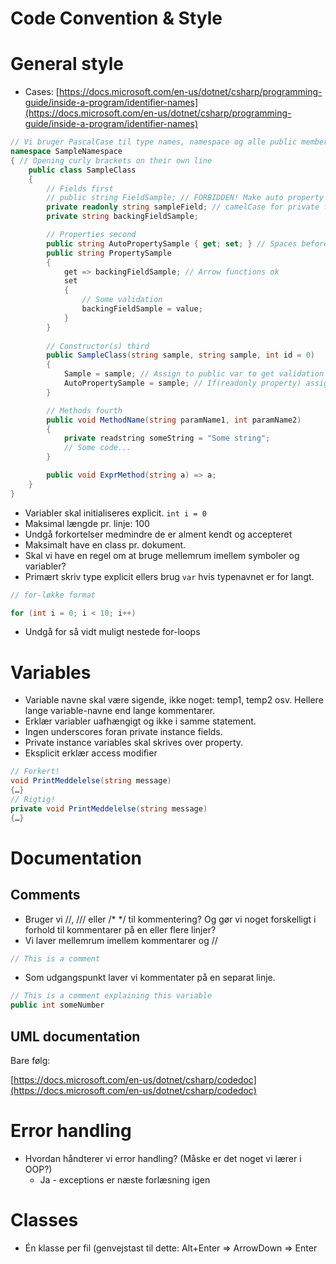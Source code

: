# Code Convention & Style

# General style

- Cases: [https://docs.microsoft.com/en-us/dotnet/csharp/programming-guide/inside-a-program/identifier-names](https://docs.microsoft.com/en-us/dotnet/csharp/programming-guide/inside-a-program/identifier-names)

```csharp
// Vi bruger PascalCase til type names, namespace og alle public members
namespace SampleNamespace 
{ // Opening curly brackets on their own line 
	public class SampleClass
	{
		// Fields first
		// public string FieldSample; // FORBIDDEN! Make auto property instead
		private readonly string sampleField; // camelCase for private fields
		private string backingFieldSample;

		// Properties second
		public string AutoPropertySample { get; set; } // Spaces before/after curly braces
		public string PropertySample 
		{
			get => backingFieldSample; // Arrow functions ok
			set
			{
				// Some validation
				backingFieldSample = value;
			}
		}
		
		// Constructor(s) third
		public SampleClass(string sample, string sample, int id = 0) 
		{
			Sample = sample; // Assign to public var to get validation
			AutoPropertySample = sample; // If(readonly property) assignment to private var is ok
		}

		// Methods fourth
		public void MethodName(string paramName1, int paramName2)
		{
			private readstring someString = "Some string";
			// Some code...
		}

		public void ExprMethod(string a) => a;
	}
}

```

- Variabler skal initialiseres explicit. `int i = 0`
- Maksimal længde pr. linje: 100
- Undgå forkortelser medmindre de er alment kendt og accepteret
- Maksimalt have en class pr. dokument.
- Skal vi have en regel om at bruge mellemrum imellem symboler og variabler?
- Primært skriv type explicit ellers brug `var` hvis typenavnet er for langt.

```csharp
// for-løkke format

for (int i = 0; i < 10; i++)
```

- Undgå for så vidt muligt nestede for-loops

# Variables

- Variable navne skal være sigende, ikke noget: temp1, temp2 osv. Hellere lange variable-navne end lange kommentarer.
- Erklær variabler uafhængigt og ikke i samme statement.
- Ingen underscores foran private instance fields.
- Private instance variables skal skrives over property.
- Eksplicit erklær access modifier

```csharp
// Forkert!
void PrintMeddelelse(string message)
{…}
// Rigtig!
private void PrintMeddelelse(string message)
{…}
```

# Documentation

## Comments

- Bruger vi //, /// eller /*  */ til kommentering? Og gør vi noget forskelligt i forhold til kommentarer på en eller flere linjer?
- Vi laver mellemrum imellem kommentarer og //

```csharp
// This is a comment
```

- Som udgangspunkt laver vi kommentater på en separat linje.

```csharp
// This is a comment explaining this variable
public int someNumber 
```

## UML documentation

Bare følg:

[https://docs.microsoft.com/en-us/dotnet/csharp/codedoc](https://docs.microsoft.com/en-us/dotnet/csharp/codedoc)

# Error handling

- Hvordan håndterer vi error handling? (Måske er det noget vi lærer i OOP?)
    - Ja - exceptions er næste forlæsning igen

# Classes

- Én klasse per fil (genvejstast til dette: Alt+Enter ⇒ ArrowDown ⇒ Enter